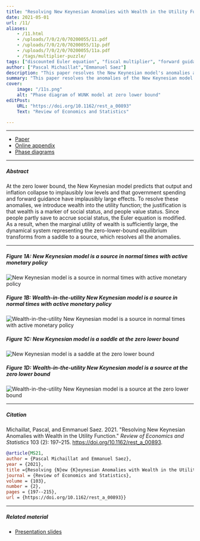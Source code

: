 ```yaml
---
title: "Resolving New Keynesian Anomalies with Wealth in the Utility Function" 
date: 2021-05-01
url: /11/
aliases:
    - /11.html
    - /uploads/7/0/2/0/70200055/11.pdf
    - /uploads/7/0/2/0/70200055/11p.pdf
    - /uploads/7/0/2/0/70200055/11a.pdf
    - /tags/multiplier-puzzle/
tags: ["discounted Euler equation", "fiscal multiplier", "forward guidance", "New Keynesian model", "phase diagrams", "Taylor principle", "wealth in the utility", "WUNK model", "zero lower bound"]
author: ["Pascal Michaillat","Emmanuel Saez"]
description: "This paper resolves the New Keynesian model's anomalies at the zero lower bound by introducing wealth in the utility function. Published in REStat, 2021."
summary: "This paper resolves the anomalies of the New Keynesian model at the zero lower bound—explosive recession, forward-guidance puzzle, multiplier puzzle—by introducing wealth into the utility function."
cover:
    image: "/11s.png"
    alt: "Phase diagram of WUNK model at zero lower bound"
editPost:
    URL: "https://doi.org/10.1162/rest_a_00893"
    Text: "Review of Economics and Statistics"

---
```


---

+ [Paper](/11.pdf)
+ [Online appendix](/11a.pdf)
+ [Phase diagrams](https://github.com/pmichaillat/wunk-model)

---

##### Abstract

At the zero lower bound, the New Keynesian model predicts that output and inflation collapse to implausibly low levels and that government spending and forward guidance have implausibly large effects. To resolve these anomalies, we introduce wealth into the utility function; the justification is that wealth is a marker of social status, and people value status. Since people partly save to accrue social status, the Euler equation is modified. As a result, when the marginal utility of wealth is sufficiently large, the dynamical system representing the zero-lower-bound equilibrium transforms from a saddle to a source, which resolves all the anomalies.

---

##### Figure 1A: New Keynesian model is a source in normal times with active monetary policy

![New Keynesian model is a source in normal times with active monetary policy](/11a.png)

##### Figure 1B: Wealth-in-the-utility New Keynesian model is a source in normal times with active monetary policy

![Wealth-in-the-utility New Keynesian model is a source in normal times with active monetary policy](/11b.png)

##### Figure 1C: New Keynesian model is a saddle at the zero lower bound

![New Keynesian model is a saddle at the zero lower bound](/11c.png)

##### Figure 1D: Wealth-in-the-utility New Keynesian model is a source at the zero lower bound

![Wealth-in-the-utility New Keynesian model is a source at the zero lower bound](/11d.png)


---

##### Citation

Michaillat, Pascal, and Emmanuel Saez. 2021. "Resolving New Keynesian Anomalies with Wealth in the Utility Function." *Review of Economics and Statistics* 103 (2): 197–215. https://doi.org/10.1162/rest_a_00893.

```BibTeX
@article{MS21,
author = {Pascal Michaillat and Emmanuel Saez},
year = {2021},
title ={Resolving {N}ew {K}eynesian Anomalies with Wealth in the Utility Function},
journal = {Review of Economics and Statistics},
volume = {103},
number = {2},
pages = {197--215},
url = {https://doi.org/10.1162/rest_a_00893}}
```

---

##### Related material

+ [Presentation slides](/11p.pdf)